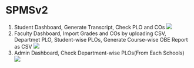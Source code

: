 # SPMSv2
1. Student Dashboard, Generate Transcript, Check PLO and COs
![](https://i.imgur.com/QBQyq9L.gif)
2. Faculty Dashboard, Import Grades and COs by uploading CSV, Departmet PLO, Student-wise PLOs, Generate Course-wise OBE Report as CSV
![](https://i.imgur.com/WABgalp.gif)
3. Admin Dashboard, Check Department-wise PLOs(From Each Schools)
![](https://i.imgur.com/xIWUGUe.gif)
